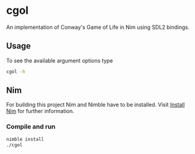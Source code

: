 # cgol
An implementation of Conway's Game of Life in Nim using SDL2 bindings.

## Usage
To see the available argument options type
```bash
cgol -h
```

## Nim
For building this project Nim and Nimble have to be installed.
Visit [Install Nim](https://nim-lang.org/install.html) for further information.

### Compile and run
```bash
nimble install
./cgol
```
